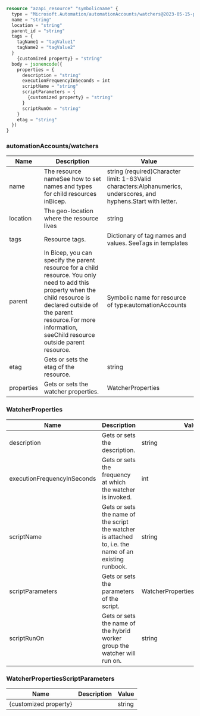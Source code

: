 ```terraform
resource "azapi_resource" "symbolicname" {
  type = "Microsoft.Automation/automationAccounts/watchers@2023-05-15-preview"
  name = "string"
  location = "string"
  parent_id = "string"
  tags = {
    tagName1 = "tagValue1"
    tagName2 = "tagValue2"
  }
    {customized property} = "string"
  body = jsonencode({
    properties = {
      description = "string"
      executionFrequencyInSeconds = int
      scriptName = "string"
      scriptParameters = {
        {customized property} = "string"
      }
      scriptRunOn = "string"
    }
    etag = "string"
  })
}

```

### automationAccounts/watchers

| Name | Description | Value |
|-|-|-|
| name | The resource nameSee how to set names and types for child resources inBicep. | string (required)Character limit: 1-63Valid characters:Alphanumerics, underscores, and hyphens.Start with letter. |
| location | The geo-location where the resource lives | string |
| tags | Resource tags. | Dictionary of tag names and values. SeeTags in templates |
| parent | In Bicep, you can specify the parent resource for a child resource. You only need to add this property when the child resource is declared outside of the parent resource.For more information, seeChild resource outside parent resource. | Symbolic name for resource of type:automationAccounts |
| etag | Gets or sets the etag of the resource. | string |
| properties | Gets or sets the watcher properties. | WatcherProperties |


### WatcherProperties

| Name | Description | Value |
|-|-|-|
| description | Gets or sets the description. | string |
| executionFrequencyInSeconds | Gets or sets the frequency at which the watcher is invoked. | int |
| scriptName | Gets or sets the name of the script the watcher is attached to, i.e. the name of an existing runbook. | string |
| scriptParameters | Gets or sets the parameters of the script. | WatcherPropertiesScriptParameters |
| scriptRunOn | Gets or sets the name of the hybrid worker group the watcher will run on. | string |


### WatcherPropertiesScriptParameters

| Name | Description | Value |
|-|-|-|
| {customized property} |  | string |


